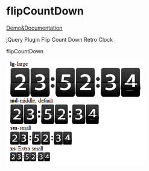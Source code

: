 flipCountDown
==============
[Demo&Documentation][doc]


jQuery Plugin Flip Count Down Retro Clock

flipCountDown

![ScreenShot](/screen/1.png)

[doc]: http://xdsoft.net/jqplugins/flipcountdown/
